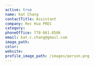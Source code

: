 ```yaml
---
active: true
name: Kat Chang
contactTitle: Assistant
company: Rec Hua PREC
category:
phoneOffice: 778-861-8586
email: kat.c.chang@gmail.com
image_path:
color:
website:
profile_image_path: /images/person.png
---
```



